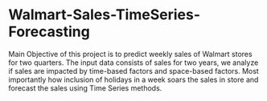 # Walmart-Sales-TimeSeries-Forecasting
Main Objective of this project is to predict weekly sales of Walmart stores for two quarters. The input data consists of sales for two years, we analyze if sales are impacted by time-based factors and space-based factors. Most importantly how inclusion of holidays in a week soars the sales in store and forecast the sales using Time Series methods.
